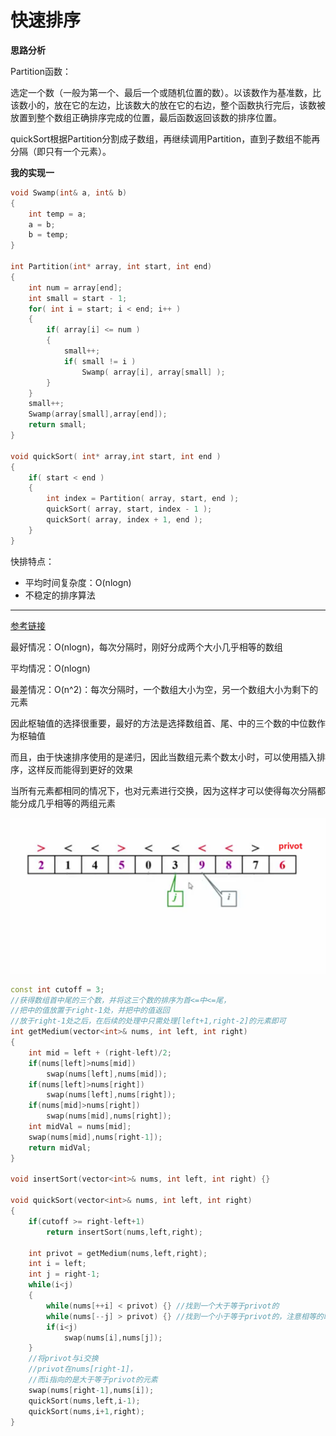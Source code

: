 # 快速排序

**思路分析**

Partition函数：

选定一个数（一般为第一个、最后一个或随机位置的数）。以该数作为基准数，比该数小的，放在它的左边，比该数大的放在它的右边，整个函数执行完后，该数被放置到整个数组正确排序完成的位置，最后函数返回该数的排序位置。

quickSort根据Partition分割成子数组，再继续调用Partition，直到子数组不能再分隔（即只有一个元素）。

**我的实现一**

```c++
void Swamp(int& a, int& b)
{
	int temp = a;
	a = b;
	b = temp;
}

int Partition(int* array, int start, int end)
{
	int num = array[end];
	int small = start - 1;
	for( int i = start; i < end; i++ )
	{
		if( array[i] <= num )
		{
			small++;
			if( small != i )
				Swamp( array[i], array[small] );
		}	
	}
	small++;
	Swamp(array[small],array[end]);
	return small;
}

void quickSort( int* array,int start, int end )
{
	if( start < end )
	{
		int index = Partition( array, start, end );
		quickSort( array, start, index - 1 );
		quickSort( array, index + 1, end );	
	}	
}
```

快排特点：

- 平均时间复杂度：O(nlogn)
- 不稳定的排序算法

---

[参考链接](https://www.youtube.com/watch?v=qe4kG-K962g)

最好情况：O(nlogn)，每次分隔时，刚好分成两个大小几乎相等的数组

平均情况：O(nlogn)

最差情况：O(n^2)：每次分隔时，一个数组大小为空，另一个数组大小为剩下的元素

因此枢轴值的选择很重要，最好的方法是选择数组首、尾、中的三个数的中位数作为枢轴值

而且，由于快速排序使用的是递归，因此当数组元素个数太小时，可以使用插入排序，这样反而能得到更好的效果

当所有元素都相同的情况下，也对元素进行交换，因为这样才可以使得每次分隔都能分成几乎相等的两组元素

![](../../../pics/algorithms/快速排序.png)

```c++
const int cutoff = 3;
//获得数组首中尾的三个数，并将这三个数的排序为首<=中<=尾，
//把中的值放置于right-1处，并把中的值返回
//放于right-1处之后，在后续的处理中只需处理[left+1,right-2]的元素即可
int getMedium(vector<int>& nums, int left, int right)
{
    int mid = left + (right-left)/2;
    if(nums[left]>nums[mid])
        swap(nums[left],nums[mid]);
    if(nums[left]>nums[right])
        swap(nums[left],nums[right]);
    if(nums[mid]>nums[right])
        swap(nums[mid],nums[right]);
    int midVal = nums[mid];
    swap(nums[mid],nums[right-1]);
    return midVal;
}

void insertSort(vector<int>& nums, int left, int right) {}

void quickSort(vector<int>& nums, int left, int right)
{
    if(cutoff >= right-left+1)
        return insertSort(nums,left,right);
    
    int privot = getMedium(nums,left,right);
    int i = left;
    int j = right-1;
    while(i<j)
    {
        while(nums[++i] < privot) {} //找到一个大于等于privot的
        while(nums[--j] > privot) {} //找到一个小于等于privot的，注意相等的时候也交换
        if(i<j)
            swap(nums[i],nums[j]);
    }
    //将privot与i交换
    //privot在nums[right-1]，
    //而i指向的是大于等于privot的元素
    swap(nums[right-1],nums[i]);
    quickSort(nums,left,i-1);
    quickSort(nums,i+1,right);
}
```

